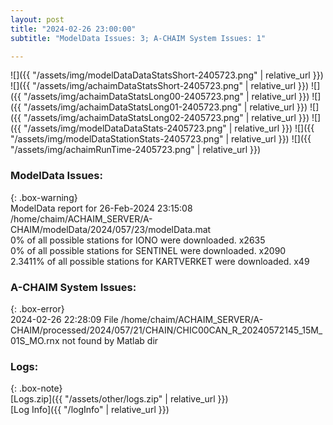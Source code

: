 ```yaml
---
layout: post
title: "2024-02-26 23:00:00"
subtitle: "ModelData Issues: 3; A-CHAIM System Issues: 1"

---
```


![]({{ "/assets/img/modelDataDataStatsShort-2405723.png" | relative_url }})
![]({{ "/assets/img/achaimDataStatsShort-2405723.png" | relative_url }})
![]({{ "/assets/img/achaimDataStatsLong00-2405723.png" | relative_url }})
![]({{ "/assets/img/achaimDataStatsLong01-2405723.png" | relative_url }})
![]({{ "/assets/img/achaimDataStatsLong02-2405723.png" | relative_url }})
![]({{ "/assets/img/modelDataDataStats-2405723.png" | relative_url }})
![]({{ "/assets/img/modelDataStationStats-2405723.png" | relative_url }})
![]({{ "/assets/img/achaimRunTime-2405723.png" | relative_url }})


### ModelData Issues:  
  
{: .box-warning}  
 ModelData report for 26-Feb-2024 23:15:08   
 /home/chaim/ACHAIM_SERVER/A-CHAIM/modelData/2024/057/23/modelData.mat   
 0% of all possible stations for IONO were downloaded. x2635   
 0% of all possible stations for SENTINEL were downloaded. x2090   
 2.3411% of all possible stations for KARTVERKET were downloaded. x49   
  
### A-CHAIM System Issues:  
  
{: .box-error}  
2024-02-26 22:28:09 File /home/chaim/ACHAIM_SERVER/A-CHAIM/processed/2024/057/21/CHAIN/CHIC00CAN_R_20240572145_15M_01S_MO.rnx not found by Matlab dir  

### Logs:  
  
{: .box-note}  
[Logs.zip]({{ "/assets/other/logs.zip" | relative_url }})  
[Log Info]({{ "/logInfo" | relative_url }})  
